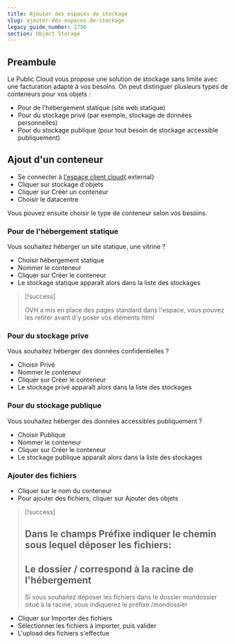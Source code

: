 ```yaml
---
title: Ajouter des espaces de stockage
slug: ajouter-des-espaces-de-stockage
legacy_guide_number: 1790
section: Object Storage
---
```



## Preambule
Le Public Cloud vous propose une solution de stockage sans limite avec une facturation adapté à vos besoins. On peut distinguer plusieurs types de conteneurs pour vos objets :

- Pour de l'hébergement statique (site web statique)
- Pour du stockage privé (par exemple, stockage de données personnelles)
- Pour du stockage publique (pour tout besoin de stockage accessible publiquement)


## Ajout  d'un conteneur
- Se connecter à [l'espace client
cloud](https://www.ovh.com/manager/cloud){.external}
- Cliquer sur stockage d'objets
- Cliquer sur Créer un conteneur
- Choisir le datacentre

Vous pouvez ensuite choisir le type de conteneur selon vos besoins.


### Pour de l'hébergement statique
Vous souhaitez héberger un site statique, une vitrine ?

- Choisir hébergement statique
- Nommer le conteneur
- Cliquer sur Créer le conteneur
- Le stockage statique apparaît alors dans la liste des stockages



> [!success]
>
> OVH a mis en place des pages standard dans l'espace, vous pouvez les retirer
> avant d'y poser vos éléments html
> 


### Pour du stockage prive
Vous souhaitez héberger des données confidentielles ?

- Choisir Privé
- Nommer le conteneur
- Cliquer sur Créer le conteneur
- Le stockage privé apparaît alors dans la liste des stockages


### Pour du stockage publique
Vous souhaitez héberger des données accessibles publiquement ?

- Choisir Publique
- Nommer le conteneur
- Cliquer sur Créer le conteneur
- Le stockage publique apparaît alors dans la liste des stockages


### Ajouter des fichiers
- Cliquer sur le nom du conteneur
- Pour ajouter des fichiers, cliquer sur Ajouter des objets



> [!success]
>
> Dans le champs  Préfixe  indiquer le chemin sous lequel déposer les fichiers:
> - 
> Le dossier / correspond à la racine de l'hébergement
> - 
> Si vous souhaitez déposer les fichiers dans le dossier mondossier
> situé à la racine, vous indiquerez le préfixe /mondossier
> 
> 

- Cliquer sur Importer des fichiers
- Sélectionner les fichiers à importer, puis valider
- L'upload des fichiers s'effectue
